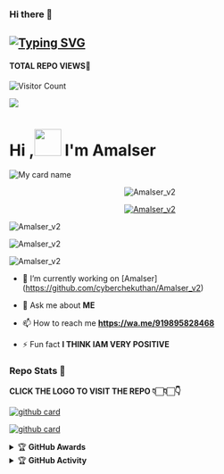 ### Hi there 👋

## [![Typing SVG](https://readme-typing-svg.herokuapp.com?font=Lemon+milk&color=F7000&lines=Welcome+to+Amalser_v2+WA+Bot+repo;Created+by+Amal;This+is+a+userbot+privet+and+public+bot;With+more+features)](https://git.io/typing-svg)
#### TOTAL REPO VIEWS📍
![Visitor Count](https://profile-counter.glitch.me/cyberchekuthan/count.svg)

<img src=https://i.imgur.com/w89FHm7.jpeg>

# Hi ,<a href="Hey"><img src="https://raw.githubusercontent.com/TOXIC-DEVIL/TOXIC-DEVIL/TOXIC-DEVIL-OFFICIAL/media/Hi.gif" width="48px"></a> I'm Amalser&nbsp;

![My card name](https://cardivo.vercel.app/api?name=Amalser-%20userbot&description=Hi,%20I'm%20a%20moderate%20Developer%20😎&image=https://i.imgur.com/w89FHm7.pngbackgroundColor=%23ecf0f1&github=Amalser&&pattern=leaf&colorPattern=%25eaeaea)

<p align="center"> <img src="https://komarev.com/ghpvc/?username=cyberchekuthan&label=Profile%20views&color=0e75b6&style=flat" alt="Amalser_v2" /> </p>


<p align="center"> <a href="https://github.com/ryo-ma/github-profile-trophy"><img src="https://github-profile-trophy.vercel.app/?username=cyberchekuthan" alt="Amalser_v2" /></a> </p>

<p align="center">
<p><img align="center" src="https://github-readme-stats.vercel.app/api/top-langs?username=cyberchekuthan&show_icons=true&theme=dark&locale=en&layout=compact" alt="Amalser_v2" /></p>

<p align="center">
<p><img align="center" src="https://github-readme-stats.vercel.app/api?username=cyberchekuthan&show_icons=true&theme=dark&locale=en" alt="Amalser_v2" /></p>

<p><img align="center" src="https://github-readme-streak-stats.herokuapp.com/?user=cyberchekuthan&theme=dark" alt="Amalser_v2" /></p>
</p>

- 🔭 I’m currently working on [Amalser] (https://github.com/cyberchekuthan/Amalser_v2)

- 💬 Ask me about **ME**

- 📫 How to reach me **https://wa.me/919895828468**

- ⚡ Fun fact **I THINK IAM VERY POSITIVE**


### Repo Stats 🔭

**CLICK THE LOGO TO VISIT THE REPO 👇🏻👇🏻👇**


[![github card](https://github-readme-stats.vercel.app/api/pin/?username=cyberchekuthan&repo=Amalser_v2&theme=dark)](https://github.com/cyberchekuthan/Amalser_v2)




[![github card](https://github-readme-stats.vercel.app/api/pin/?username=cyberchekuthan&repo=Amalser_v1&theme=dark)](https://github.com/cyberchekuthan/Amalser_v2)




<details>
    <summary>&#127942 <b>GitHub Awards</b></summary><br/>

![Github Trophy](https://github-profile-trophy.vercel.app/?username=cyberchekuthan)

</details>

<details>
    <summary>&#127942 <b>GitHub Activity</b></summary><br/>




